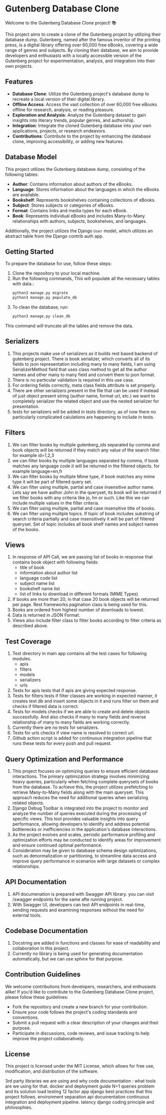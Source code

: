 # Gutenberg Database Clone

Welcome to the Gutenberg Database Clone project! 📚

This project aims to create a clone of the Gutenberg project by utilizing their database dump. Gutenberg, named after the famous inventor of the printing press, is a digital library offering over 60,000 free eBooks, covering a wide range of genres and subjects. By cloning their database, we aim to provide developers and enthusiasts with a locally accessible version of the Gutenberg project for experimentation, analysis, and integration into their own projects.

## Features

- **Database Clone**: Utilize the Gutenberg project's database dump to recreate a local version of their digital library.
- **Offline Access**: Access the vast collection of over 60,000 free eBooks offline for research, analysis, or reading pleasure.
- **Exploration and Analysis**: Analyze the Gutenberg dataset to gain insights into literary trends, popular genres, and authorship.
- **Integration**: Integrate the cloned Gutenberg database into your own applications, projects, or research endeavors.
- **Contributions**: Contribute to the project by enhancing the database clone, improving accessibility, or adding new features.

## Database Model

This project utilizes the Gutenberg database dump, consisting of the following tables:

- **Author**: Contains information about authors of the eBooks.
- **Language**: Stores information about the languages in which the eBooks are available.
- **Bookshelf**: Represents bookshelves containing collections of eBooks.
- **Subject**: Stores subjects or categories of eBooks.
- **Format**: Contains links and media types for each eBook.
- **Book**: Represents individual eBooks and includes Many-to-Many relationships with authors, subjects, bookshelves, and languages.

Additionally, the project utilizes the Django `User` model, which utilizes an abstract table from the Django contrib auth app.

## Getting Started

To prepare the database for use, follow these steps:

1. Clone the repository to your local machine.
2. Run the following commands, This will populate all the necessary tables with data.:
   ```bash
   python3 manage.py migrate
   python3 manage.py populate_db  
   ```
3. To clean the database, run: 
   ```bash
   python3 manage.py clean_db
   ```

This command will truncate all the tables and remove the data.

## Serializers 
1. This projects make use of serializers as it builds rest based backend of gutenberg project. There is book serializer, which converts all of its fields to json representation including many to many fields, I am using SerializerMethod field that uses class method to get all the author names and other many to many field and convert them to json format. 
2. There is no particular validation is required in this use case. 
3. For ordering fields correctly, meta class fields attribute is set properly. 
4. There are other serializers present in the file that can be used if instead of just object present string (author name, format url, etc.) we want to completely serializer the related object and use the nested serializer for presentation. 
5. tests for serializers will be added in tests directory, as of now there no particularly complicated calulations are happening to include in tests. 

## Filters 
1. We can filter books by multiple gutenberg_ids separated by comma and book objects will be returned if they match any value of the search filter. for example id=1,2,3 
2. we can filter books by multiple languages separated by comma, if book matches any language code it will be returned in the filtered objects. for example language=en,fr
3. We can filter books by multiple Mime type, if book matches any mime type it will be part of filtered query set. 
4. We can filter using multiple, partial and case insensitive author name. Lets say we have author John in the queryset, its book will be returned if we filter books with any criteria like jo, hn or such. Like this we can include multiple values in the filter criteria. 
5. We can filter using multiple, partial and case insensitive title of books. 
6. We can filter using mulitple topics. If topic of book includes substring of search criteria partially and case insensitively it will be part of filtered queryset. Set of topic includes all book shelf names and subject names of the books.   

## Views 
1. In response of API Call, we are passing list of books in response that contains book object with following fields: 
    - title of book 
    - information about author list  
    - language code list 
    - subject name list  
    - bookshelf name list 
    - list of links to download in different formats (MIME Types) 
2. If books are more than 20, in that case 20 book objects will be returned per page. Rest frameworks pagination class is being used for this. 
3. Books are ordered from highest number of downloads to lowest. 
4. Data is returned in JSON Format. 
5. Views also include filter class to filter books according to filter criteria as described above. 

## Test Coverage 
1. Test directory in main app contains all the test cases for following modules. 
    - apis 
    - filters 
    - models 
    - serializers 
    - urls 
2. Tests for apis tests that if apis are giving expected response. 
3. Tests for filters tests if filter classes are working in expected manner, it creates test db and insert some objects in it and runs filter on them and checks if filtered data is correct. 
4. Tests for models checks if we are able to create and delete objects successfully. And also checks if many to many fields and reverse relationship of many to many fields are working correctly. 
5. Currently there are no tests for serializers. 
6. Tests for urls checks if view name is resolved to correct url. 
7. Github action script is added for continuous integration pipeline that runs these tests for every push and pull request. 

## Query Optimization and Performance 
1. This project focuses on optimizing queries to ensure efficient database interactions. The primary optimization strategy involves minimizing heavy queries, particularly when fetching complete querysets of books from the database. To achieve this, the project utilizes prefetching to retrieve Many-to-Many fields along with the main queryset. This approach reduces the need for additional queries when serializing related objects.
2. Django Debug Toolbar is integrated into the project to monitor and analyze the number of queries executed during the processing of specific views. This tool provides valuable insights into query performance, allowing developers to identify and address potential bottlenecks or inefficiencies in the application's database interactions.
3. As the project evolves and scales, periodic performance profiling and optimization efforts may be conducted to identify areas for improvement and ensure continued optimal performance.
4. Consideration may be given to database schema design optimizations, such as denormalization or partitioning, to streamline data access and improve query performance in scenarios with large datasets or complex relationships. 

## API Documentation 
1. API documenation is prepared with Swagger API library. you can visit /swagger endpoints for the same afte running project. 
2. With Swagger UI, developers can test API endpoints in real-time, sending requests and examining responses without the need for external tools.

## Codebase Documentation 
1. Docstring are added in functions and classes for ease of readability and collaboration in this project. 
2. Currently no library is being used for generating documentation automatically, but we can use sphinx for that purpose. 


## Contribution Guidelines
We welcome contributions from developers, researchers, and enthusiasts alike! If you'd like to contribute to the Gutenberg Database Clone project, please follow these guidelines:

- Fork the repository and create a new branch for your contribution.
- Ensure your code follows the project's coding standards and conventions.
- Submit a pull request with a clear description of your changes and their purpose.
- Participate in discussions, code reviews, and issue tracking to help improve the project collaboratively.

## License
This project is licensed under the MIT License, which allows for free use, modification, and distribution of the software.


3rd party libraries we are using and why 
code documentation : what tools are we using for that. 
docker and deployment guide 
N+1 queries problem and its solution 
load testing 
12 factor app 
django best practices that this project follows. 
environment separation 
api documentation 
continuous integration and deployment pipeline. 
latency 
django coding principle and philosophies. 
